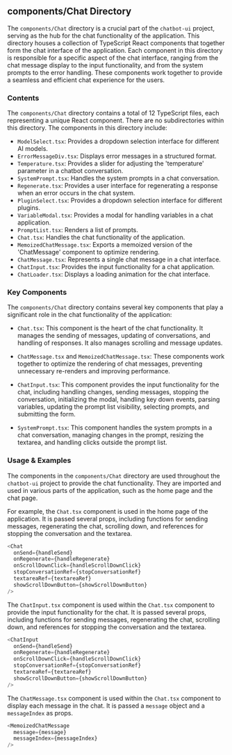 
## components/Chat Directory

The `components/Chat` directory is a crucial part of the `chatbot-ui` project, serving as the hub for the chat functionality of the application. This directory houses a collection of TypeScript React components that together form the chat interface of the application. Each component in this directory is responsible for a specific aspect of the chat interface, ranging from the chat message display to the input functionality, and from the system prompts to the error handling. These components work together to provide a seamless and efficient chat experience for the users.

### Contents

The `components/Chat` directory contains a total of 12 TypeScript files, each representing a unique React component. There are no subdirectories within this directory. The components in this directory include:

- `ModelSelect.tsx`: Provides a dropdown selection interface for different AI models.
- `ErrorMessageDiv.tsx`: Displays error messages in a structured format.
- `Temperature.tsx`: Provides a slider for adjusting the 'temperature' parameter in a chatbot conversation.
- `SystemPrompt.tsx`: Handles the system prompts in a chat conversation.
- `Regenerate.tsx`: Provides a user interface for regenerating a response when an error occurs in the chat system.
- `PluginSelect.tsx`: Provides a dropdown selection interface for different plugins.
- `VariableModal.tsx`: Provides a modal for handling variables in a chat application.
- `PromptList.tsx`: Renders a list of prompts.
- `Chat.tsx`: Handles the chat functionality of the application.
- `MemoizedChatMessage.tsx`: Exports a memoized version of the 'ChatMessage' component to optimize rendering.
- `ChatMessage.tsx`: Represents a single chat message in a chat interface.
- `ChatInput.tsx`: Provides the input functionality for a chat application.
- `ChatLoader.tsx`: Displays a loading animation for the chat interface.

### Key Components

The `components/Chat` directory contains several key components that play a significant role in the chat functionality of the application:

- `Chat.tsx`: This component is the heart of the chat functionality. It manages the sending of messages, updating of conversations, and handling of responses. It also manages scrolling and message updates.

- `ChatMessage.tsx` and `MemoizedChatMessage.tsx`: These components work together to optimize the rendering of chat messages, preventing unnecessary re-renders and improving performance.

- `ChatInput.tsx`: This component provides the input functionality for the chat, including handling changes, sending messages, stopping the conversation, initializing the modal, handling key down events, parsing variables, updating the prompt list visibility, selecting prompts, and submitting the form.

- `SystemPrompt.tsx`: This component handles the system prompts in a chat conversation, managing changes in the prompt, resizing the textarea, and handling clicks outside the prompt list.

### Usage & Examples

The components in the `components/Chat` directory are used throughout the `chatbot-ui` project to provide the chat functionality. They are imported and used in various parts of the application, such as the home page and the chat page.

For example, the `Chat.tsx` component is used in the home page of the application. It is passed several props, including functions for sending messages, regenerating the chat, scrolling down, and references for stopping the conversation and the textarea.

```typescript
<Chat
  onSend={handleSend}
  onRegenerate={handleRegenerate}
  onScrollDownClick={handleScrollDownClick}
  stopConversationRef={stopConversationRef}
  textareaRef={textareaRef}
  showScrollDownButton={showScrollDownButton}
/>
```

The `ChatInput.tsx` component is used within the `Chat.tsx` component to provide the input functionality for the chat. It is passed several props, including functions for sending messages, regenerating the chat, scrolling down, and references for stopping the conversation and the textarea.

```typescript
<ChatInput
  onSend={handleSend}
  onRegenerate={handleRegenerate}
  onScrollDownClick={handleScrollDownClick}
  stopConversationRef={stopConversationRef}
  textareaRef={textareaRef}
  showScrollDownButton={showScrollDownButton}
/>
```

The `ChatMessage.tsx` component is used within the `Chat.tsx` component to display each message in the chat. It is passed a `message` object and a `messageIndex` as props.

```typescript
<MemoizedChatMessage
  message={message}
  messageIndex={messageIndex}
/>
```
